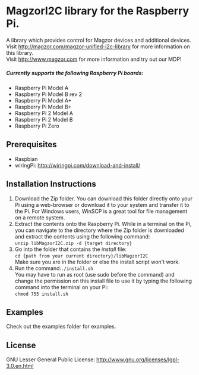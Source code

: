 # MagzorI2C library for the Raspberry Pi.
A library which provides control for Magzor devices and additional devices.  
Visit http://magzor.com/magzor-unified-i2c-library for more information on this library.  
Visit http://www.magzor.com for more information and try out our MDP!  
##### Currently supports the following Raspberry Pi boards:
* Raspberry Pi Model A
* Raspberry Pi Model B rev 2
* Raspberry Pi Model A+
* Raspberry Pi Model B+
* Raspberry Pi 2 Model A
* Raspberry Pi 2 Model B
* Raspberry Pi Zero

## Prerequisites
* Raspbian
* wiringPi: http://wiringpi.com/download-and-install/

## Installation Instructions
1. Download the Zip folder. You can download this folder directly onto your Pi using a web-browser or download it to your system and transfer it to the Pi. For Windows users, WinSCP is a great tool for file management on a remote system.
2. Extract the contents onto the Raspberry Pi. While in a terminal on the Pi, you can navigate to the directory where the Zip folder is downloaded and extract the contents using the following command:  
```unzip libMagzorI2C.zip -d {target directory}```
3. Go into the folder that contains the *install* file:  
```cd {path from your current directory}/libMagzorI2C```  
Make sure you are in the folder or else the install script won't work.
4. Run the command:```./install.sh```  
You may have to run as root (use sudo before the command) and change the permission on this install file to use it by typing the following command into the terminal on your Pi:  
```chmod 755 install.sh```

## Examples
Check out the examples folder for examples.
## License
GNU Lesser General Public License: http://www.gnu.org/licenses/lgpl-3.0.en.html
